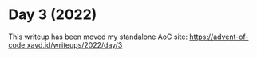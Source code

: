 # Day 3 (2022)

This writeup has been moved my standalone AoC site: https://advent-of-code.xavd.id/writeups/2022/day/3

